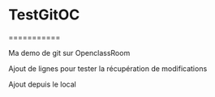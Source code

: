 # TestGitOC
===========


Ma demo de git sur OpenclassRoom

Ajout de lignes pour tester la récupération de modifications

Ajout depuis le local 

